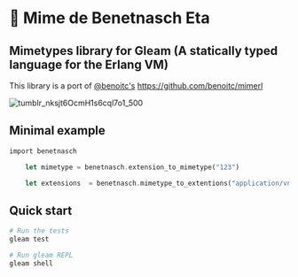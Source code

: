 # :musical_score: Mime de Benetnasch Eta
## Mimetypes library for Gleam (A statically typed language for the Erlang VM)

This library is a port of [@benoitc's](https://github.com/benoitc/)  https://github.com/benoitc/mimerl


![tumblr_nksjt6OcmH1s6cql7o1_500](https://user-images.githubusercontent.com/6124495/82167134-311ebf80-9891-11ea-97f5-56a630b497b5.gif)

## Minimal example

```rust
import benetnasch

    let mimetype = benetnasch.extension_to_mimetype("123")

    let extensions  = benetnasch.mimetype_to_extentions("application/vnd.lotus-1-2-3")

```
## Quick start

```sh
# Run the tests
gleam test

# Run gleam REPL
gleam shell
```
